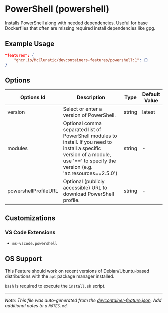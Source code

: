 
# PowerShell (powershell)

Installs PowerShell along with needed dependencies. Useful for base Dockerfiles that often are missing required install dependencies like gpg.

## Example Usage

```json
"features": {
    "ghcr.io/McClunatic/devcontainers-features/powershell:1": {}
}
```

## Options

| Options Id | Description | Type | Default Value |
|-----|-----|-----|-----|
| version | Select or enter a version of PowerShell. | string | latest |
| modules | Optional comma separated list of PowerShell modules to install. If you need to install a specific version of a module, use '==' to specify the version (e.g. 'az.resources==2.5.0') | string | - |
| powershellProfileURL | Optional (publicly accessible) URL to download PowerShell profile. | string | - |

## Customizations

### VS Code Extensions

- `ms-vscode.powershell`



## OS Support

This Feature should work on recent versions of Debian/Ubuntu-based distributions with the `apt` package manager installed.

`bash` is required to execute the `install.sh` script.


---

_Note: This file was auto-generated from the [devcontainer-feature.json](https://github.com/McClunatic/devcontainers-features/blob/main/src/powershell/devcontainer-feature.json).  Add additional notes to a `NOTES.md`._
